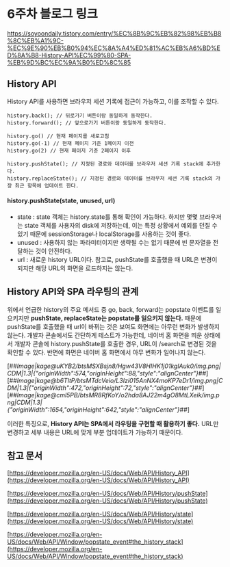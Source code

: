 # 6주차 블로그 링크

https://soyoondaily.tistory.com/entry/%EC%8B%9C%EB%82%98%EB%B8%8C%EB%A1%9C-%EC%9E%90%EB%B0%94%EC%8A%A4%ED%81%AC%EB%A6%BD%ED%8A%B8-History-API%EC%99%80-SPA-%EB%9D%BC%EC%9A%B0%ED%8C%85

## History API

History API를 사용하면 브라우저 세션 기록에 접근이 가능하고, 이를 조작할 수 있다.

```
history.back(); // 뒤로가기 버튼이랑 동일하게 동작한다.
history.forward(); // 앞으로가기 버튼이랑 동일하게 동작한다.

history.go() // 현재 페이지를 새로고침
history.go(-1) // 현재 페이지 기준 1페이지 이전
history.go(2) // 현재 페이지 기준 2페이지 이후

history.pushState(); // 지정된 경로와 데이터를 브라우저 세션 기록 stack에 추가한다.
history.replaceState(); // 지정된 경로와 데이터를 브라우저 세션 기록 stack의 가장 최근 항목에 업데이트 한다.
```

#### history.pushState(state, unused, url)

- state : state 객체는 history.state를 통해 확인이 가능하다. 하지만 몇몇 브라우저는 state 객체를 사용자의 disk에 저장하는데, 이는 특정 상황에서 예외를 던질 수 있기 때문에 sessionStorage나 localStorage를 사용하는 것이 좋다.
- unused : 사용하지 않는 파라미터이지만 생략될 수는 없기 때문에 빈 문자열을 전달하는 것이 안전하다.
- url : 새로운 history URL이다. 참고로, pushState를 호출했을 때 URL은 변경이 되지만 해당 URL의 화면을 로드하지는 않는다.

## History API와 SPA 라우팅의 관계

위에서 언급한 history의 주요 메서드 중 go, back, forward는 popstate 이벤트를 일으키지만 **pushState, replaceState는 popstate를 일으키지 않는다.** 때문에 pushState를 호출했을 때 url이 바뀌는 것은 보여도 화면에는 아무런 변화가 발생하지 않는다. 개발자 콘솔에서도 간단하게 테스트가 가능한데, 네이버 홈 화면을 띄운 상태에서 개발자 콘솔에 history.pushState를 호출한 경우, URL이 /search로 변경된 것을 확인할 수 있다. 반면에 화면은 네이버 홈 화면에서 아무 변화가 일어나지 않는다.

[##_Image|kage@uKYB2/btsMSXBsjn8/Hgw43V8HIHK1j01kglAuk0/img.png|CDM|1.3|{"originWidth":574,"originHeight":88,"style":"alignCenter"}_##][##_Image|kage@b6TltP/btsMTdcVeio/L3Izi015AnNX4moKP7eDr1/img.png|CDM|1.3|{"originWidth":472,"originHeight":72,"style":"alignCenter"}_##][##_Image|kage@cml5PB/btsMR8RfKoY/o2hda8AJ22m4gO8MtLXeik/img.png|CDM|1.3|{"originWidth":1654,"originHeight":642,"style":"alignCenter"}_##]

이러한 특징으로, **History API는 SPA에서 라우팅을 구현할 때 활용하기 좋다.** URL만 변경하고 세부 내용은 URL에 맞게 부분 업데이트가 가능하기 때문이다.

## 참고 문서

[https://developer.mozilla.org/en-US/docs/Web/API/History_API](https://developer.mozilla.org/en-US/docs/Web/API/History_API)

[https://developer.mozilla.org/en-US/docs/Web/API/History/pushState](https://developer.mozilla.org/en-US/docs/Web/API/History/pushState)

[https://developer.mozilla.org/en-US/docs/Web/API/History/state](https://developer.mozilla.org/en-US/docs/Web/API/History/state)

[https://developer.mozilla.org/en-US/docs/Web/API/Window/popstate_event#the_history_stack](https://developer.mozilla.org/en-US/docs/Web/API/Window/popstate_event#the_history_stack)
